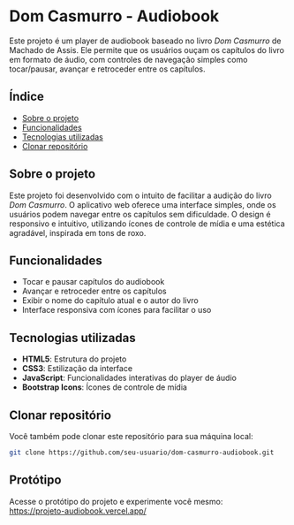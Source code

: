 # Dom Casmurro - Audiobook
Este projeto é um player de audiobook baseado no livro *Dom Casmurro* de Machado de Assis. Ele permite que os usuários ouçam os capítulos do livro em formato de áudio, com controles de navegação simples como tocar/pausar, avançar e retroceder entre os capítulos.

## Índice
- [Sobre o projeto](#sobre-o-projeto)
- [Funcionalidades](#funcionalidades)
- [Tecnologias utilizadas](#tecnologias-utilizadas)
- [Clonar repositório](#clonar-repositório)

## Sobre o projeto
Este projeto foi desenvolvido com o intuito de facilitar a audição do livro *Dom Casmurro*. O aplicativo web oferece uma interface simples, onde os usuários podem navegar entre os capítulos sem dificuldade. O design é responsivo e intuitivo, utilizando ícones de controle de mídia e uma estética agradável, inspirada em tons de roxo.

## Funcionalidades
- Tocar e pausar capítulos do audiobook
- Avançar e retroceder entre os capítulos
- Exibir o nome do capítulo atual e o autor do livro
- Interface responsiva com ícones para facilitar o uso

## Tecnologias utilizadas
- **HTML5**: Estrutura do projeto
- **CSS3**: Estilização da interface
- **JavaScript**: Funcionalidades interativas do player de áudio
- **Bootstrap Icons**: Ícones de controle de mídia

## Clonar repositório
Você também pode clonar este repositório para sua máquina local:
   ```bash
   git clone https://github.com/seu-usuario/dom-casmurro-audiobook.git
   ```

## Protótipo
Acesse o protótipo do projeto e experimente você mesmo:
<br>
https://projeto-audiobook.vercel.app/